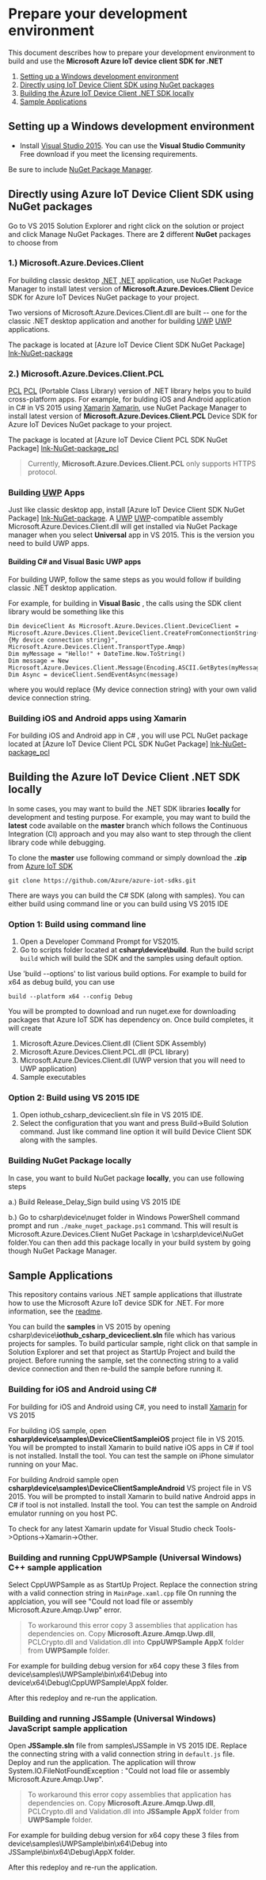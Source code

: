 # Prepare your development environment

This document describes how to prepare your development environment to build and use the **Microsoft Azure IoT device client SDK for .NET**

1.  [Setting up a Windows development environment](#windows)
2.  [Directly using IoT Device Client SDK using NuGet packages](#directly_using_sdk)
3.  [Building the Azure IoT Device Client .NET SDK locally](#building_sdk)
4.  [Sample Applications](#samplecode)

<a name="windows"/>

## Setting up a Windows development environment

- Install [Visual Studio 2015][visual-studio]. You can use the **Visual Studio Community** Free download if you meet the licensing requirements.

Be sure to include [NuGet Package Manager][NuGet-Package-Manager].

<a name="directly_using_sdk"/>

## Directly using Azure IoT Device Client SDK using NuGet packages

Go to VS 2015 Solution Explorer and right click on the solution or project and click Manage NuGet Packages. There are **2** different **NuGet** packages to choose from

### 1.) Microsoft.Azure.Devices.Client

For building classic desktop [.NET] [.NET] application, use NuGet Package Manager to install latest version of **Microsoft.Azure.Devices.Client** Device SDK for Azure IoT Devices NuGet package to your project.

Two versions of Microsoft.Azure.Devices.Client.dll are built -- one for the classic .NET desktop application and
another for building [UWP] [UWP] applications.

The package is located at [Azure IoT Device Client SDK NuGet Package] [lnk-NuGet-package]

### 2.) Microsoft.Azure.Devices.Client.PCL

[PCL] [PCL] (Portable Class Library) version of .NET library helps you to build cross-platform apps.
For example, for bulding iOS and Android application in C# in VS 2015 using [Xamarin] [Xamarin], use NuGet Package Manager to install latest version of **Microsoft.Azure.Devices.Client.PCL** Device SDK for Azure IoT Devices NuGet package to your project.

The package is located at [Azure IoT Device Client PCL SDK NuGet Package] [lnk-NuGet-package_pcl]

> Currently, **Microsoft.Azure.Devices.Client.PCL** only supports HTTPS protocol.

### Building [UWP][UWP] Apps

Just like classic desktop app, install [Azure IoT Device Client SDK NuGet Package] [lnk-NuGet-package].
A [UWP] [UWP]-compatible assembly Microsoft.Azure.Devices.Client.dll will get installed via NuGet Package manager when you select **Universal** app in VS 2015. This is the version you need to build UWP apps.

#### Building C# and Visual Basic UWP apps

For building UWP, follow the same steps as you would follow if building classic .NET desktop application.

For example, for building in **Visual Basic** , the calls using the SDK client library would be something like this

```
Dim deviceClient As Microsoft.Azure.Devices.Client.DeviceClient = Microsoft.Azure.Devices.Client.DeviceClient.CreateFromConnectionString("{My device connection string}", Microsoft.Azure.Devices.Client.TransportType.Amqp)
Dim myMessage = "Hello!" + DateTime.Now.ToString()
Dim message = New Microsoft.Azure.Devices.Client.Message(Encoding.ASCII.GetBytes(myMessage))
Dim Async = deviceClient.SendEventAsync(message)
```

where you would replace {My device connection string} with your own valid device connection string.

### Building iOS and Android apps using Xamarin

For building iOS and Android app in C# , you will use PCL NuGet package  located at [Azure IoT Device Client PCL SDK NuGet Package] [lnk-NuGet-package_pcl]

<a name="building_sdk"/>

## Building the Azure IoT Device Client .NET SDK locally

In some cases, you may want to build the .NET SDK libraries **locally** for development and testing purpose. For example, you may want to build the **latest** code available on the **master** branch which follows the Continuous Integration (CI) approach and you may also want to step through the client library code while debugging.

To clone the **master** use following command or simply download the **.zip** from [Azure IoT SDK][lnk-azure-iot] 

`git clone https://github.com/Azure/azure-iot-sdks.git`

There are ways you can build the C# SDK (along with samples). You can either build using command line or you can build using VS 2015 IDE

### Option 1:  Build using command line

1. Open a Developer Command Prompt for VS2015.
2. Go to scripts folder located at **csharp\\device\\build**. Run the build script `build` which will build the SDK and the samples using default option.

Use 'build --options' to list various build options.
For example to build for x64 as debug build, you can use

`build --platform x64 --config Debug`

You will be prompted to download and run nuget.exe for downloading packages that Azure IoT SDK has dependency on.
Once build completes, it will create

1. Microsoft.Azure.Devices.Client.dll (Client SDK Assembly)
2. Microsoft.Azure.Devices.Client.PCL.dll (PCL library)
3. Microsoft.Azure.Devices.Client.dll (UWP version that you will need to UWP application)
4. Sample executables 

### Option 2: Build using VS 2015 IDE

1. Open iothub_csharp_deviceclient.sln file in VS 2015 IDE.
2. Select the configuration that you want and press Build->Build Solution command.
Just like command line option it will build Device Client SDK along with the samples.

### Building NuGet Package locally

In case, you want to build NuGet package **locally**, you can use following steps

a.) Build Release_Delay_Sign build using VS 2015 IDE

b.) Go to csharp\device\nuget folder in Windows PowerShell command prompt and run `./make_nuget_package.ps1` command. This will result is Microsoft.Azure.Devices.Client NuGet Package in \csharp\device\NuGet folder.You can then add this package locally in your build system by going though NuGet Package Manager.


<a name="samplecode"/>

## Sample Applications

This repository contains various .NET sample applications that illustrate how to use the Microsoft Azure IoT device SDK for .NET. For more information, see the [readme][readme].

You can build the **samples** in VS 2015 by opening csharp\device\\**iothub_csharp_deviceclient.sln** file which has various projects for samples. To build particular sample, right click on that sample in Solution Explorer and set that project as StartUp Project and build the project. Before running the sample, set the connecting string to a valid device connection and then re-build the sample before running it.

### Building for iOS and Android using C#

For building for iOS and Android using C#, you need to install [Xamarin][lnk-visualstudio-xamarin] for VS 2015

For building iOS sample, open **csharp\device\samples\DeviceClientSampleiOS** project file in VS 2015. You will be prompted to install Xamarin to build native iOS apps in C# if tool is not installed. Install the tool. You can test the sample on iPhone simulator running on your Mac.

For building Android sample open **csharp\device\samples\DeviceClientSampleAndroid** VS project file in VS 2015. You will be prompted to install Xamarin to build native Android apps in C# if tool is not installed. Install the tool. You can test the sample on Android emulator running on you host PC.

To check for any latest Xamarin update for Visual Studio check Tools->Options->Xamarin->Other.

### Building and running CppUWPSample (Universal Windows) C++ sample application

Select CppUWPSample as as StartUp Project. Replace the connection string with a valid connection string in `MainPage.xaml.cpp` file
On running the applciation, you will see "Could not load file or assembly Microsoft.Azure.Amqp.Uwp" error.

> To workaround this error copy 3 assemblies that application has dependencies on. Copy **Microsoft.Azure.Amqp.Uwp.dll**, PCLCrypto.dll and Validation.dll into **CppUWPSample AppX** folder from **UWPSample** folder.

For example for building debug version for x64 copy these 3 files from device\samples\UWPSample\bin\x64\Debug into device\x64\Debug\CppUWPSample\AppX folder.

After this redeploy and re-run the application.

### Building and running JSSample (Universal Windows) JavaScript sample application

Open **JSSample.sln** file from samples\JSSample in VS 2015 IDE. Replace the connecting string with a valid connection string in `default.js` file. Deploy and run the application. The application will throw System.IO.FileNotFoundException : "Could not load file or assembly Microsoft.Azure.Amqp.Uwp".

> To workaround this error copy assemblies that application has dependencies on. Copy **Microsoft.Azure.Amqp.Uwp.dll**, PCLCrypto.dll and Validation.dll into **JSSample AppX** folder from **UWPSample** folder.

For example for building debug version for x64 copy these 3 files from device\samples\UWPSample\bin\x64\Debug into JSSample\bin\x64\Debug\AppX folder.

After this redeploy and re-run the application.



[visual-studio]: https://www.visualstudio.com/
[readme]: ../readme.md
[lnk-sdk-vs2015]: http://go.microsoft.com/fwlink/?LinkId=518003
[lnk-sdk-vs2013]: http://go.microsoft.com/fwlink/?LinkId=323510
[lnk-sdk-vs2012]: http://go.microsoft.com/fwlink/?LinkId=323511
[lnk-visualstudio-xamarin]: https://msdn.microsoft.com/en-us/library/mt299001.aspx
[lnk-NuGet-package]:https://www.nuget.org/packages/Microsoft.Azure.Devices.Client
[lnk-NuGet-package_pcl]:https://www.nuget.org/packages/Microsoft.Azure.Devices.Client.PCL
[lnk-azure-iot]:https://github.com/Azure/azure-iot-sdks
[NuGet-Package-Manager]:https://visualstudiogallery.msdn.microsoft.com/5d345edc-2e2d-4a9c-b73b-d53956dc458d
[NuGet]:https://www.nuget.org/
[PCL]:https://msdn.microsoft.com/en-us/library/gg597391(v=vs.110).aspx
[UWP]:https://msdn.microsoft.com/en-us/windows/uwp/get-started/universal-application-platform-guide
[.NET]:https://www.microsoft.com/net
[UWP]:https://msdn.microsoft.com/en-us/windows/uwp/winrt-components/index
[Xamarin]:https://www.xamarin.com/

